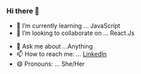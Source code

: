 ### Hi there 👋


- 🌱 I’m currently learning ... JavaScript
- 👯 I’m looking to collaborate on ... React.Js
<!-- - 🤔 I’m looking for help with ...  -->
- 💬 Ask me about ...Anything
- 📫 How to reach me: ... [LinkedIn](https://www.linkedin.com/in/afsanameem/)
- 😄 Pronouns: ... She/Her
<!-- - ⚡ Fun fact: ... -->
